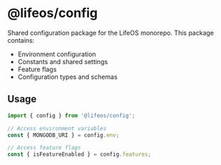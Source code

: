 # @lifeos/config

Shared configuration package for the LifeOS monorepo. This package contains:

- Environment configuration
- Constants and shared settings
- Feature flags
- Configuration types and schemas

## Usage

```typescript
import { config } from '@lifeos/config';

// Access environment variables
const { MONGODB_URI } = config.env;

// Access feature flags
const { isFeatureEnabled } = config.features;
``` 